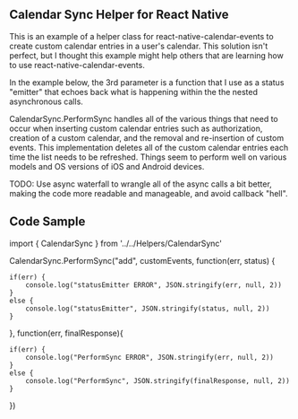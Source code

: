 Calendar Sync Helper for React Native
------------------

This is an example of a helper class for react-native-calendar-events to create custom calendar entries in a user's calendar. This solution isn't perfect, but I thought this example might help others that are learning how to use react-native-calendar-events.

In the example below, the 3rd parameter is a function that I use as a status "emitter" that echoes back what is happening within the the nested asynchronous calls.

CalendarSync.PerformSync handles all of the various things that need to occur when inserting custom 
calendar entries such as authorization, creation of a custom calendar, and the removal and re-insertion of custom events. This implementation deletes all of the custom calendar entries 
each time the list needs to be refreshed. Things seem to perform well on various models and OS versions of iOS and Android devices.

TODO: Use async waterfall to wrangle all of the async calls a bit better, making the code more readable and manageable, and avoid callback "hell".


Code Sample
------------------

import { CalendarSync } from '../../Helpers/CalendarSync'

CalendarSync.PerformSync("add", customEvents, function(err, status) {

    if(err) {
        console.log("statusEmitter ERROR", JSON.stringify(err, null, 2))
    }
    else {
        console.log("statusEmitter", JSON.stringify(status, null, 2))
    }
    

}, function(err, finalResponse){

    if(err) {
        console.log("PerformSync ERROR", JSON.stringify(err, null, 2))
    }
    else {
        console.log("PerformSync", JSON.stringify(finalResponse, null, 2))
    }

})


